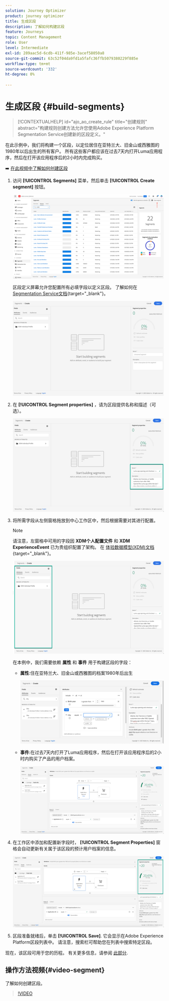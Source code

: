 ```yaml
---
solution: Journey Optimizer
product: journey optimizer
title: 生成区段
description: 了解如何构建区段
feature: Journeys
topic: Content Management
role: User
level: Intermediate
exl-id: 289aac5d-6cdb-411f-985e-3acef58050a8
source-git-commit: 63c52f04da9fd1a5fafc36ffb5079380229f885e
workflow-type: tm+mt
source-wordcount: '332'
ht-degree: 0%

---
```


# 生成区段 {#build-segments}

>[!CONTEXTUALHELP]
>id="ajo_ao_create_rule"
>title="创建规则"
>abstract="构建规则创建方法允许您使用Adobe Experience Platform Segmentation Service创建新的区段定义。"

在此示例中，我们将构建一个区段，以定位居住在亚特兰大、旧金山或西雅图的1980年以后出生的所有客户。 所有这些客户都应该在过去7天内打开Luma应用程序，然后在打开该应用程序后的2小时内完成购买。

➡️ [在此视频中了解如何创建区段](#video-segment)

1. 访问 **[!UICONTROL Segments]** 菜单，然后单击 **[!UICONTROL Create segment]** 按钮。

   ![](assets/create-segment.png)

   区段定义屏幕允许您配置所有必填字段以定义区段。 了解如何在 [Segmentation Service文档](https://experienceleague.adobe.com/docs/experience-platform/segmentation/ui/overview.html){target=&quot;_blank&quot;}。

   ![](assets/segment-builder.png)

1. 在 **[!UICONTROL Segment properties]** ，请为区段提供名称和描述（可选）。

   ![](assets/segment-properties.png)

1. 将所需字段从左侧窗格拖放到中心工作区中，然后根据需要对其进行配置。

   >[!NOTE]
   >
   >请注意，左窗格中可用的字段因 **XDM个人配置文件** 和 **XDM ExperienceEvent** 已为贵组织配置了架构。  在 [体验数据模型(XDM)文档](https://experienceleague.adobe.com/docs/experience-platform/xdm/home.html){target=&quot;_blank&quot;}。

   ![](assets/drag-fields.png)

   在本例中，我们需要依赖 **属性** 和 **事件** 用于构建区段的字段：

   * **属性**:住在亚特兰大、旧金山或西雅图的档案1980年后出生

      ![](assets/add-attributes.png)

   * **事件**:在过去7天内打开了Luma应用程序，然后在打开该应用程序后的2小时内购买了产品的用户档案。

      ![](assets/add-events.png)

1. 在工作区中添加和配置新字段时， **[!UICONTROL Segment Properties]** 窗格会自动更新有关属于该区段的预计用户档案的信息。

   ![](assets/segment-estimate.png)

1. 区段准备就绪后，单击 **[!UICONTROL Save]**. 它会显示在Adobe Experience Platform区段列表中。 请注意，搜索栏可帮助您在列表中搜索特定区段。

现在，该区段可用于您的历程。 有关更多信息，请参阅 [此部分](../segment/about-segments.md).

## 操作方法视频{#video-segment}

了解如何创建区段。

>[!VIDEO](https://video.tv.adobe.com/v/334281?quality=12)
